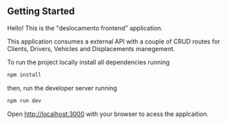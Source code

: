 ## Getting Started
Hello! This is the "deslocamento frontend" application.

This application consumes a external API with a couple of CRUD routes for Clients, Drivers, Vehicles and Displacements manegement.

To run the project locally install all dependencies running 

```bash
npm install
```

then, run the developer server running

```bash
npm run dev
```

Open [http://localhost:3000](http://localhost:3000) with your browser to acess the applcaition.
